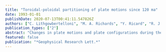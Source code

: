 ```yaml
---
title: "Toroidal-poloidal partitioning of plate motions since 120 ma"
date: 1993-01-01
publishDate: 2020-07-13T00:41:11.547826Z
authors: ["C. Lithgowbertelloni", "M. A. Richards", "Y. Ricard", "R. J. Oconnell", "D. C. Engebretson"]
publication_types: ["2"]
abstract: "Changes in plate motions and plate configurations during the Cenozoic and Mesozoic have been investigated extensively, but most geodynamical models have concentrated on present-day plate motions. We have investigated the recent evolution of plate tectonics by examining the history of toroidal-poloidal partitioning of plate motions. Taking into account estimated errors, our results suggest a significant increase in the ratio of toroidal to poloidal motions postdating the Hawaiian-Emperor (H-E) bend at 43 Ma, corresponding to an overall decrease in global plate motions. These changes may reflect greater mantle plume activity in the Mesozoic, but a causal mechanism is not obvious. In general, observed Cenozoic and Mesozoic plate motions do not appear to be random, which implies that they are correlated. We also find perhaps three significant changes in net rotation of the lithosphere with respect to hotspots since 120 Ma."
featured: false
publication: "*Geophysical Research Lett.*"
---
```


